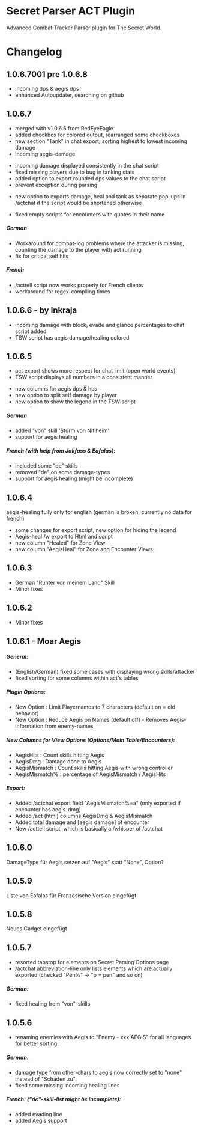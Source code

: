 # Secret Parser ACT Plugin
Advanced Combat Tracker Parser plugin for The Secret World.

# Changelog

## 1.0.6.7001 pre 1.0.6.8
* incoming dps & aegis dps
* enhanced Autoupdater, searching on github

## 1.0.6.7
+ merged with v1.0.6.6 from RedEyeEagle
+ added checkbox for colored output, rearranged some checkboxes
+ new section "Tank" in chat export, sorting highest to lowest incoming damage
+ incoming aegis-damage
* incoming damage displayed consistently in the chat script
* fixed missing players due to bug in tanking stats
* added option to export rounded dps values to the chat script
* prevent exception during parsing
+ new option to exports damage, heal and tank as separate pop-ups in /actchat if the script would be shortened otherwise
* fixed empty scripts for encounters with quotes in their name

##### German
* Workaround for combat-log problems where the attacker is missing, counting the damage to the player with act running
* fix for critical self hits

##### French
* /acttell script now works properly for French clients
* workaround for regex-compiling times

## 1.0.6.6 - by Inkraja
* incoming damage with block, evade and glance percentages to chat script added
* TSW script has aegis damage/healing colored

## 1.0.6.5
* act export shows more respect for chat limit (open world events)
* TSW script displays all numbers in a consistent manner
+ new columns for aegis dps & hps
+ new option to split self damage by player
+ new option to show the legend in the TSW script

##### German
* added "von" skill 'Sturm von Niflheim'
* support for aegis healing

##### French (with help from Jakfass & Eafalas):
* included some "de" skills
* removed "de" on some damage-types
* support for aegis healing (might be incomplete)

## 1.0.6.4
aegis-healing fully only for english (german is broken; currently no data for french)

* some changes for export script, new option for hiding the legend
* Aegis-heal /w export to Html and script
* new column "Healed" for Zone View
* new column "AegisHeal" for Zone and Encounter Views

## 1.0.6.3
* German "Runter von meinem Land" Skill
* Minor fixes

## 1.0.6.2
*  Minor fixes

## 1.0.6.1 - Moar Aegis
##### General:
* (English/German) fixed some cases with displaying wrong skills/attacker
* fixed sorting for some columns within act's tables

##### Plugin Options:
* New Option : Limit Playernames to 7 characters (default on = old behavior)
* New Option : Reduce Aegis on Names (default off) - Removes Aegis-information from enemy-names

##### New Columns for View Options (Options/Main Table/Encounters):
+ AegisHits : Count skills hitting Aegis
+ AegisDmg : Damage done to Aegis
+ AegisMismatch : Count skills hitting Aegis with wrong controller
+ AegisMismatch% : percentage of AegisMismatch / AegisHits

##### Export:
* Added /actchat export field "AegisMismatch%=a" (only exported if encounter has aegis-dmg)
* Added /act (html) columns AegisDmg & AegisMismatch
* Added total damage and [aegis damage] of encounter
* New /acttell <playername> script, which is basically a /whisper of /actchat

## 1.0.6.0
DamageType für Aegis setzen auf "Aegis" statt "None", Option?

## 1.0.5.9
Liste von Eafalas für Französische Version eingefügt

## 1.0.5.8
Neues Gadget eingefügt

## 1.0.5.7
* resorted tabstop for elements on Secret Parsing Options page
* /actchat abbreviation-line only lists elements which are actually exported (checked "Pen%" -> "p = pen" and so on)

##### German:
* fixed healing from "von"-skills

## 1.0.5.6
* renaming enemies with Aegis to "Enemy - xxx AEGIS" for all languages for better sorting.

##### German:
* damage type from other-chars to aegis now correctly set to "none" instead of "Schaden zu".
* fixed some missing incoming healing lines

##### French: ("de"-skill-list might be incomplete):
* added evading line
* added Aegis support
